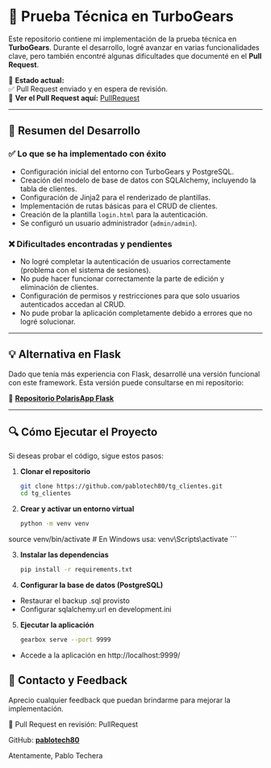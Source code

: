 # 🚀 Prueba Técnica en TurboGears  

Este repositorio contiene mi implementación de la prueba técnica en **TurboGears**. 
Durante el desarrollo, logré avanzar en varias funcionalidades clave, 
pero también encontré algunas dificultades que documenté en el **Pull Request**.  

📌 **Estado actual:**  
✅ Pull Request enviado y en espera de revisión.  
🔗 **Ver el Pull Request aquí:** [PullRequest](https://github.com/pablotech80/tg_clientes/pull/1#issue-2905690787)  

---

## 📌 Resumen del Desarrollo  

### ✅ **Lo que se ha implementado con éxito**  
- Configuración inicial del entorno con TurboGears y PostgreSQL.  
- Creación del modelo de base de datos con SQLAlchemy, incluyendo la tabla de clientes.  
- Configuración de Jinja2 para el renderizado de plantillas.  
- Implementación de rutas básicas para el CRUD de clientes.  
- Creación de la plantilla `login.html` para la autenticación.  
- Se configuró un usuario administrador (`admin/admin`).  

### ❌ **Dificultades encontradas y pendientes**  
- No logré completar la autenticación de usuarios correctamente (problema con el sistema de sesiones).  
- No pude hacer funcionar correctamente la parte de edición y eliminación de clientes.  
- Configuración de permisos y restricciones para que solo usuarios autenticados accedan al CRUD.  
- No pude probar la aplicación completamente debido a errores que no logré solucionar.  

---

## 💡 **Alternativa en Flask**  
Dado que tenía más experiencia con Flask, desarrollé una versión funcional con este framework. 
Esta versión puede consultarse en mi repositorio:  

🔗 [**Repositorio PolarisApp Flask**](https://github.com/pablotech80/Polarisapp-Flask.git)  

---

## 🔍 **Cómo Ejecutar el Proyecto**  
Si deseas probar el código, sigue estos pasos:  

1. **Clonar el repositorio**  
   ```bash
   git clone https://github.com/pablotech80/tg_clientes.git
   cd tg_clientes
   ```
2. **Crear y activar un entorno virtual**
    ```bash
   python -m venv venv
source venv/bin/activate  # En Windows usa: venv\Scripts\activate
    ```

3. **Instalar las dependencias**  
   ```bash
   pip install -r requirements.txt

   ```
4. **Configurar la base de datos (PostgreSQL)**

- Restaurar el backup .sql provisto
- Configurar sqlalchemy.url en development.ini


5. **Ejecutar la aplicación**
    ```bash 
    gearbox serve --port 9999
    ```
- Accede a la aplicación en http://localhost:9999/

## 📩 Contacto y Feedback

Aprecio cualquier feedback que puedan brindarme para mejorar la implementación.

📌 Pull Request en revisión: PullRequest

GitHub: [**pablotech80**](https://github.com/pablotech80)

Atentamente,
Pablo Techera 
